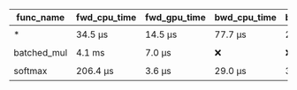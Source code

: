 | func_name | fwd_cpu_time | fwd_gpu_time | bwd_cpu_time | bwd_gpu_time | has_docstring |
| --- | --- | --- | --- | --- | --- |
| * | 34.5 μs | 14.5 μs | 77.7 μs | 21.0 μs | :heavy_check_mark: |
| batched_mul | 4.1 ms | 7.0 μs | :x: | :x: | :heavy_check_mark: |
| softmax | 206.4 μs | 3.6 μs | 29.0 μs | 3.2 μs | :heavy_check_mark: |
